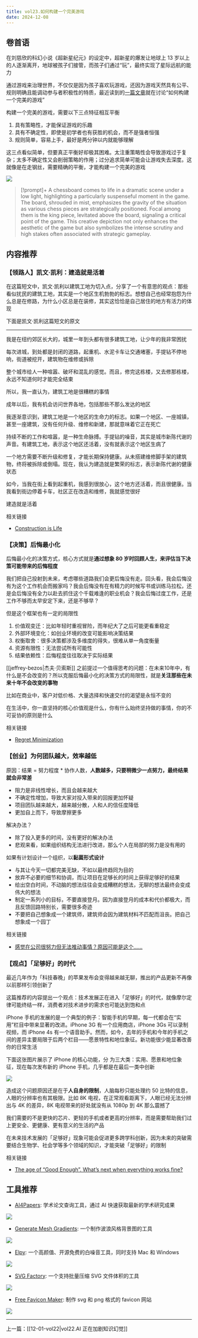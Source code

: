 ```yaml
---
title: vol23.如何构建一个完美游戏
date: 2024-12-08
---
```


## 卷首语

在刘慈欣的科幻小说《超新星纪元》的设定中，超新星的爆发让地球上 13 岁以上的人逐渐离开，地球被孩子们接管，而孩子们通过“玩”，最终实现了星际远航的能力

通过游戏来治理世界，不仅仅是因为孩子喜欢玩游戏，还因为游戏天然具有公平、规则明确且能调动参与者积极性的特质，最近读到的[一篇文章](https://www.theguardian.com/books/2023/oct/09/the-big-idea-is-there-such-a-thing-as-the-perfect-game)就在讨论“如何构建一个完美的游戏”

构建一个完美的游戏，需要以下三点特征相互平衡

1. 具有策略性，才能保证游戏的乐趣
2. 具有不确定性，即使是初学者也有获胜的机会，而不是强者恒强
3. 规则简单，容易上手，最好是两分钟以内就能够理解

这三点看似简单，但要真正平衡好却极其困难。太注重策略性会导致游戏过于复杂；太多不确定性又会削弱策略的作用；过分追求简单可能会让游戏失去深度。这就像是在走钢丝，需要精确的平衡，才能构建一个完美的游戏

![](https://notesimgs.oss-cn-shanghai.aliyuncs.com/img/202412082134736.jpg)

> [!prompt]+
> A chessboard comes to life in a dramatic scene under a low light, highlighting a particularly suspenseful moment in the game. The board, shrouded in mist, emphasizes the gravity of the situation as various chess pieces are strategically positioned. Focal among them is the king piece, levitated above the board, signaling a critical point of the game. This creative depiction not only enhances the aesthetic of the game but also symbolizes the intense scrutiny and high stakes often associated with strategic gameplay.

## 内容推荐

### 【领路人】凯文·凯利：建造就是活着

在这篇短文中，凯文·凯利以建筑工地为切入点，分享了一个有意思的观点：那些看似扰民的建筑工地，其实是一个地区生机勃勃的标志。想想自己也经常抱怨为什么总是在修路，为什么小区总是在装修，其实这恰恰是自己居住的地方有活力的体现

下面是凯文·凯利这篇短文的原文

---

我是在纽约郊区长大的，城里一年到头都有很多建筑工地，让少年的我非常困扰

每次进城，到处都是封闭的道路，起重机、水泥卡车让交通堵塞，手提钻不停地响，街道被挖开，建筑物在维修或拆除

整个城市给人一种喧嚣、破坏和混乱的感觉。而且，修完这栋楼，又去修那栋楼，永远不知道何时才能完全结束

所以，我一直认为，建筑工地是很糟糕的事情

成年以后，我有机会访问世界各地，包括那些不那么发达的地区

我逐渐意识到，建筑工地是一个地区的生命力的标志。如果一个地区、一座城镇，甚至一座建筑，没有任何升级、维修和新建，那就意味着它正在死亡

持续不断的工作和喧嚣，是一种生命脉搏。手提钻的噪音，其实是城市新陈代谢的声音。有建筑工地，表示这个地区还活着，没有就表示这个地区生病了

一个地方需要不断升级和修复，才能长期保持健康。从未搭建维修脚手架的建筑物，终将被拆除或倒塌。现在，我认为建造就是繁荣的标志，表示新陈代谢的健康状态

如今，当我在街上看到起重机，我感到很放心，这个地方还活着，而且很健康。当我看到街边停着卡车，社区正在改造和维修，我就感觉很好

建造就是活着

相关链接

- [Construction is Life](https://kk.org/thetechnium/construction-is-life/)

### 【决策】后悔最小化

后悔最小化的决策方式，核心方式就是**通过想象 80 岁时回顾人生，来评估当下决策可能带来的后悔程度**

我们把自己投射到未来，考虑哪些道路我们会更后悔没有走。回头看，我会后悔没有为这个工作机会而搬家吗？我会后悔没有在有精力的时候写书或训练马拉松，还是会后悔没有全力以赴去抓住这个千载难逢的职业机会？我会后悔过度工作，还是工作不够而太早安定下来，还是不够早？

但是这个框架也有一定的局限性

1. 价值观变迁：比如年轻时重视冒险，而年纪大了之后可能更看重稳定
2. 外部环境变化：如创业环境的改变可能影响决策结果
3. 权衡取舍：很多决策都涉及多维度的得失，很难从单一角度衡量
4. 资源有限性：无法尝试所有可能性
5. 结果依赖性：后悔程度往往取决于实际结果

[[jeffrey-bezos|杰夫·贝索斯]] 之前提过一个值得思考的问题：在未来10年中，有什么是不会改变的？所以克服后悔最小化的决策方式的局限性，就是**关注那些在未来十年不会改变的事物**

比如在商业中，客户对低价格、大量选择和快速交付的渴望是永恒不变的

在生活中，你一直坚持的核心价值观是什么，你有什么始终坚持做的事情，你的不可妥协的原则是什么

相关链接

- [Regret Minimization](https://www.samvitjain.com/blog/regret/)

### 【创业】为何团队越大，效率越低

原因：结果 = 努力程度 * 协作人数，**人数越多，只要稍微少一点努力，最终结果就会非常差**

- 阻力是非线性增长，而且会越来越大
- 不确定性增加，导致大家对投入带来的回报更加怀疑
- 项目团队越来越大，越来越分散，人和人的信任度降低
- 更加自上而下，导致摩擦更多

解决办法？

- 除了投入更多的时间，没有更好的解决办法
- 悲观来看，如果组织结构无法进行改进，那么个人在局部的努力是没有用的

如果有计划设计一个组织，以**黏菌形式设计**

- 与其让今天一切都完美无缺，不如以最终趋同为目的
- 放弃不必要的细节和协调，而让项目在足够长的时间上获得足够好的结果
- 给出空白时间，不动脑的想法往往会变成糟糕的想法，无聊的想法最终会变成伟大的想法
- 制定一系列小的目标，不要直接登月。因为直接登月的成本和代价都极大，而且反馈回路特别长，需要很多奇迹
- 不要把自己想象成一个建筑师，建筑师会因为建筑材料不匹配而沮丧。把自己想象成一个园丁

相关链接

- [感觉在公司很努力但无法推动事情？原因可能是这个……](https://mp.weixin.qq.com/s/LdmyY66FTisN-7y56n3jWA)

### 【观点】「足够好」的时代

最近几年作为「科技春晚」的苹果发布会变得越来越无聊，推出的产品更新不再像以前那样引领创新了

这篇推荐的内容提出一个观点：技术发展正在进入「足够好」的时代，就像摩尔定律可能终结一样，消费者对技术进步的需求也可能达到饱和点

iPhone 手机的发展的是一个典型的例子：智能手机的早期，每一代都会在“实用”栏目中带来显著的改进。iPhone 3G 有一个应用商店，iPhone 3Gs 可以录制视频，而 iPhone 4s 有一个语音助手。然而，如今，去年的手机和今年的手机之间的差异主要局限于后两个栏目——愿景特性和地位象征。新功能很少能显著改善你的日常生活

下面这张图片展示了 iPhone 的核心功能，分 为三大类：实用、愿景和地位象征，现在每次发布新的 iPhone 手机，几乎都是在最后一类中创新

![](https://notesimgs.oss-cn-shanghai.aliyuncs.com/img/202412082135755.png)

造成这个问题原因还是在于**人自身的限制**，人脑每秒只能处理约 50 比特的信息，人眼的分辨率也有其极限。比如 8K 电视，在正常观看距离下，人眼已经无法分辨出与 4K 的差异，8K 电视带来的好处就没有从 1080p 到 4K 那么震撼了

我们需要的不是更快的芯片、更轻的手机或者更高的分辨率，而是需要帮助我们过上更安全、更健康、更有意义的生活的产品

在未来技术发展的「足够好」现象可能会促进更多跨学科创新，因为未来的突破需要结合生物学、社会学等多个领域的知识，才能突破「足够好」的限制

相关链接

- [The age of “Good Enough”. What’s next when everything works fine?](https://medium.com/source-and-buggy/the-age-of-good-enough-2b7319450ce5)

## 工具推荐

- [AI4Papers](https://ai4papers.com/): 学术论文查询工具，通过 AI 快速获取最新的学术研究成果

![](https://notesimgs.oss-cn-shanghai.aliyuncs.com/img/202412082134112.png)

- [Generate Mesh Gradients](https://meshgradient.in/): 一个制作波浪风格背景图的工具

![](https://notesimgs.oss-cn-shanghai.aliyuncs.com/img/202412082136069.png)

- [Elpy](https://www.vanejung.com/elpy): 一个高颜值、开源免费的白噪音工具，同时支持 Mac 和 Windows

![](https://notesimgs.oss-cn-shanghai.aliyuncs.com/img/202412082135306.png)

- [SVG Factory](https://svg.uiboy.com/): 一个支持批量压缩 SVG 文件体积的工具

![](https://notesimgs.oss-cn-shanghai.aliyuncs.com/img/202412082136742.png)

- [Free Favicon Maker](https://formito.com/tools/favicon): 制作 svg 和 png 格式的 favicon 网站

![](https://notesimgs.oss-cn-shanghai.aliyuncs.com/img/202412082135578.png)

---

上一篇：[[12-01-vol22|vol22.AI 正在加剧知识幻觉]]
